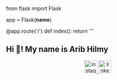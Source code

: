 from flask import Flask

app = Flask(__name__)

@app.route('/')
def index():
    return '''
    <html>
    <head>
        <title>Profile</title>
    </head>
    <body>
        <h2 style="text-align: left;">Hi 👋! My name is Arib Hilmy</h2>
        <div style="text-align: center;">
            <a href="https://www.instagram.com/emha.a/" target="_blank">
                <img src="https://img.shields.io/static/v1?message=Instagram&logo=instagram&label=&color=E4405F&logoColor=white&labelColor=&style=for-the-badge" height="35" alt="instagram logo"  />
            </a>
            <a href="https://id.linkedin.com/in/muhammad-arib/" target="_blank">
                <img src="https://img.shields.io/static/v1?message=LinkedIn&logo=linkedin&label=&color=0077B5&logoColor=white&labelColor=&style=for-the-badge" height="35" alt="linkedin logo"  />
            </a>
        </div>
        <div style="clear: both;"></div>
        <div style="text-align: center;">
            
